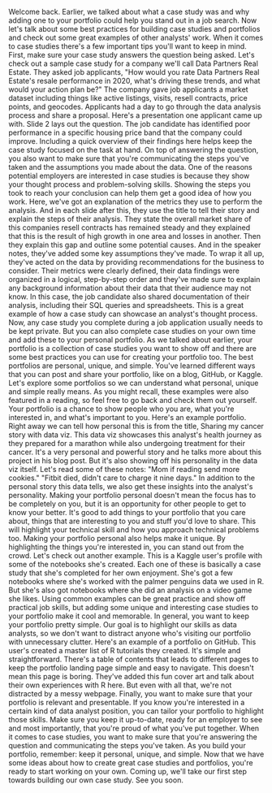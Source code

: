 Welcome back. Earlier, we talked about what a case study was and why adding one to your portfolio could help you stand out in a job search. Now let's talk about some best practices for building case studies and portfolios and check out some great examples of other analysts' work. When it comes to case studies there's a few important tips you'll want to keep in mind. First, make sure your case study answers the question being asked. Let's check out a sample case study for a company we'll call Data Partners Real Estate. They asked job applicants, "How would you rate Data Partners Real Estate's resale performance in 2020, what's driving these trends, and what would your action plan be?" The company gave job applicants a market dataset including things like active listings, visits, resell contracts, price points, and geocodes. Applicants had a day to go through the data analysis process and share a proposal. Here's a presentation one applicant came up with. Slide 2 lays out the question. The job candidate has identified poor performance in a specific housing price band that the company could improve. Including a quick overview of their findings here helps keep the case study focused on the task at hand. On top of answering the question, you also want to make sure that you're communicating the steps you've taken and the assumptions you made about the data. One of the reasons potential employers are interested in case studies is because they show your thought process and problem-solving skills. Showing the steps you took to reach your conclusion can help them get a good idea of how you work. Here, we've got an explanation of the metrics they use to perform the analysis. And in each slide after this, they use the title to tell their story and explain the steps of their analysis. They state the overall market share of this companies resell contracts has remained steady and they explained that this is the result of high growth in one area and losses in another. Then they explain this gap and outline some potential causes. And in the speaker notes, they've added some key assumptions they've made. To wrap it all up, they've acted on the data by providing recommendations for the business to consider. Their metrics were clearly defined, their data findings were organized in a logical, step-by-step order and they've made sure to explain any background information about their data that their audience may not know. In this case, the job candidate also shared documentation of their analysis, including their SQL queries and spreadsheets. This is a great example of how a case study can showcase an analyst's thought process. Now, any case study you complete during a job application usually needs to be kept private. But you can also complete case studies on your own time and add these to your personal portfolio. As we talked about earlier, your portfolio is a collection of case studies you want to show off and there are some best practices you can use for creating your portfolio too. The best portfolios are personal, unique, and simple. You've learned different ways that you can post and share your portfolio, like on a blog, GitHub, or Kaggle. Let's explore some portfolios so we can understand what personal, unique and simple really means. As you might recall, these examples were also featured in a reading, so feel free to go back and check them out yourself. Your portfolio is a chance to show people who you are, what you're interested in, and what's important to you. Here's an example portfolio. Right away we can tell how personal this is from the title, Sharing my cancer story with data viz. This data viz showcases this analyst's health journey as they prepared for a marathon while also undergoing treatment for their cancer. It's a very personal and powerful story and he talks more about this project in his blog post. But it's also showing off his personality in the data viz itself. Let's read some of these notes: "Mom if reading send more cookies." "Fitbit died, didn't care to charge it nine days." In addition to the personal story this data tells, we also get these insights into the analyst's personality. Making your portfolio personal doesn't mean the focus has to be completely on you, but it is an opportunity for other people to get to know your better. It's good to add things to your portfolio that you care about, things that are interesting to you and stuff you'd love to share. This will highlight your technical skill and how you approach technical problems too. Making your portfolio personal also helps make it unique. By highlighting the things you're interested in, you can stand out from the crowd. Let's check out another example. This is a Kaggle user's profile with some of the notebooks she's created. Each one of these is basically a case study that she's completed for her own enjoyment. She's got a few notebooks where she's worked with the palmer penguins data we used in R. But she's also got notebooks where she did an analysis on a video game she likes. Using common examples can be great practice and show off practical job skills, but adding some unique and interesting case studies to your portfolio make it cool and memorable. In general, you want to keep your portfolio pretty simple. Our goal is to highlight our skills as data analysts, so we don't want to distract anyone who's visiting our portfolio with unnecessary clutter. Here's an example of a portfolio on GitHub. This user's created a master list of R tutorials they created. It's simple and straightforward. There's a table of contents that leads to different pages to keep the portfolio landing page simple and easy to navigate. This doesn't mean this page is boring. They've added this fun cover art and talk about their own experiences with R here. But even with all that, we're not distracted by a messy webpage. Finally, you want to make sure that your portfolio is relevant and presentable. If you know you're interested in a certain kind of data analyst position, you can tailor your portfolio to highlight those skills. Make sure you keep it up-to-date, ready for an employer to see and most importantly, that you're proud of what you've put together. When it comes to case studies, you want to make sure that you're answering the question and communicating the steps you've taken. As you build your portfolio, remember: keep it personal, unique, and simple. Now that we have some ideas about how to create great case studies and portfolios, you're ready to start working on your own. Coming up, we'll take our first step towards building our own case study. See you soon.